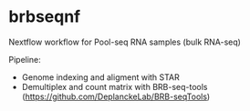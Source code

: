 # brbseqnf
Nextflow workflow for Pool-seq RNA samples (bulk RNA-seq)

Pipeline:
* Genome indexing and aligment with STAR 
* Demultiplex and count matrix with BRB-seq-tools (https://github.com/DeplanckeLab/BRB-seqTools)



